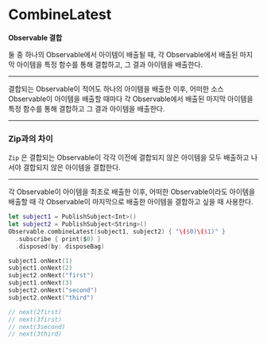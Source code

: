 # CombineLatest

**Observable 결합**

둘 중 하나의 Observable에서 아이템이 배출될 때, 각 Observable에서 배출된 마지막 아이템을 특정 함수를 통해 결합하고, 그 결과 아이템을 배출한다.

---

결합되는 Observable이 적어도 하나의 아이템을 배출한 이후, 어떠한 소스 Observable이 아이템을 배출할 때마다 각 Observable에서 배출된 마지막 아이템을 특정 함수를 통해 결합하고 그 결과 아이템을 배출한다.

---

### Zip과의 차이

`Zip` 은 결합되는 Observable이 각각 이전에 결합되지 않은 아이템을 모두 배출하고 나서야 결합되지 않은 아이템을 결합한다.

---

각 Observable이 아이템을 최초로 배출한 이후, 어떠한 Observable이라도 아이템을 배출할 때 각 Observable이 마지막으로 배출한 아이템을 결합하고 싶을 때 사용한다.

```swift
let subject1 = PublishSubject<Int>()
let subject2 = PublishSubject<String>()
Observable.combineLatest(subject1, subject2) { "\($0)\($1)" }
  .subscribe { print($0) }
  .disposed(by: disposeBag)

subject1.onNext(1)
subject1.onNext(2)
subject2.onNext("first")
subject1.onNext(3)
subject2.onNext("second")
subject2.onNext("third")

// next(2first)
// next(3first)
// next(3second)
// next(3third)
```


